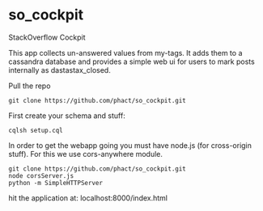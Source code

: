 so_cockpit
==========

StackOverflow Cockpit

This app collects un-answered values from my-tags. It adds them to a cassandra database and provides a simple web ui for users to mark posts internally as dastastax_closed.

Pull the repo
```
git clone https://github.com/phact/so_cockpit.git
```


First create your schema and stuff:
```
cqlsh setup.cql
```


In order to get the webapp going you must have node.js (for cross-origin stuff). For this we use cors-anywhere module.

```
git clone https://github.com/phact/so_cockpit.git
node corsServer.js 
python -m SimpleHTTPServer
```

hit the application at:
localhost:8000/index.html
